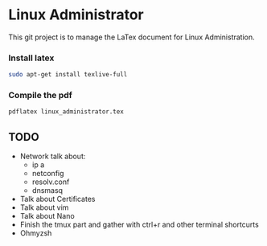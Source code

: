 # Linux Administrator

This git project is to manage the LaTex document for Linux Administration.

### Install latex
```bash
sudo apt-get install texlive-full
```

### Compile the pdf
```bash
pdflatex linux_administrator.tex
```

## TODO
- Network talk about:
    - ip a
    - netconfig
    - resolv.conf
    - dnsmasq
- Talk about Certificates
- Talk about vim
- Talk about Nano
- Finish the tmux part and gather with ctrl+r and other terminal shortcurts
- Ohmyzsh
